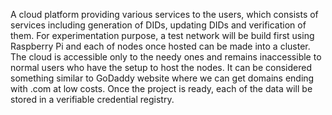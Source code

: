 A cloud platform providing various services to the users, which consists of services including generation of DIDs, updating DIDs and verification of them. For experimentation purpose, a test network will be build first using Raspberry Pi and each of nodes once hosted can be made into a cluster. The cloud is accessible only to the needy ones and remains inaccessible to normal users who have the setup to host the nodes. It can be considered something similar to GoDaddy website where we can get domains ending with .com at low costs. Once the project is ready, each of the data will be stored in a verifiable credential registry.